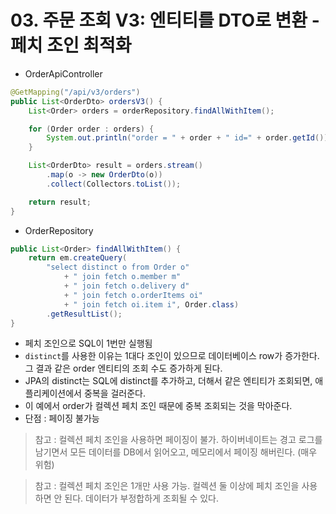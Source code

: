 # 03. 주문 조회 V3: 엔티티를 DTO로 변환 - 페치 조인 최적화
- OrderApiController
```java
@GetMapping("/api/v3/orders")
public List<OrderDto> ordersV3() {
    List<Order> orders = orderRepository.findAllWithItem();

    for (Order order : orders) {
        System.out.println("order = " + order + " id=" + order.getId());
    }

    List<OrderDto> result = orders.stream()
        .map(o -> new OrderDto(o))
        .collect(Collectors.toList());

    return result;
}
```
- OrderRepository
```java
public List<Order> findAllWithItem() {
    return em.createQuery(
        "select distinct o from Order o"
            + " join fetch o.member m"
            + " join fetch o.delivery d"
            + " join fetch o.orderItems oi"
            + " join fetch oi.item i", Order.class)
        .getResultList();
}
```
- 페치 조인으로 SQL이 1번만 실행됨
- `distinct`를 사용한 이유는 1대다 조인이 있으므로 데이터베이스 row가 증가한다. 그 결과 같은 order 엔티티의 조회 수도 증가하게 된다.
- JPA의 distinct는 SQL에 distinct를 추가하고, 더해서 같은 엔티티가 조회되면, 애플리케이션에서 중복을 걸러준다.
- 이 예에서 order가 컬렉션 페치 조인 때문에 중복 조회되는 것을 막아준다.
- 단점 : 페이징 불가능
> 참고 : 컬렉션 페치 조인을 사용하면 페이징이 불가. 하이버네이트는 경고 로그를 남기면서 모든 데이터를 DB에서 읽어오고, 메모리에서 페이징 해버린다.
(매우 위험)

> 참고 : 컬렉션 페치 조인은 1개만 사용 가능. 컬렉션 둘 이상에 페치 조인을 사용하면 안 된다. 데이터가 부정합하게 조회될 수 있다.

